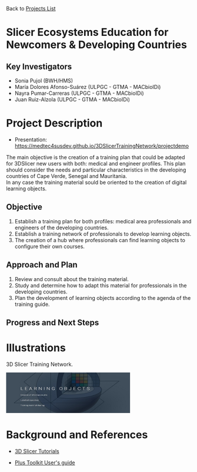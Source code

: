 Back to [Projects List](../../README.md#ProjectsList)

# Slicer Ecosystems Education for Newcomers & Developing Countries
## Key Investigators

- Sonia Pujol (BWH/HMS)
- María Dolores Afonso-Suárez (ULPGC - GTMA - MACbioIDi)
- Nayra Pumar-Carreras (ULPGC - GTMA - MACbioIDi)
- Juan Ruiz-Alzola (ULPGC - GTMA - MACbioIDi)

# Project Description

- Presentation: https://medtec4susdev.github.io/3DSlicerTrainingNetwork/projectdemo

The main objective is the creation of a training plan that could be adapted for 3DSlicer new users with both: medical and engineer profiles. This plan should consider the needs and particular characteristics in the developing countries of Cape Verde, Senegal and Mauritania.  
In any case the training material sould be oriented to the creation of digital learning objects. 

## Objective

1. Establish a training plan for both profiles: medical area professionals and engineers of the developing countries.
1. Establish a training network of professionals to develop learning objects.
1. The creation of a hub where professionals can find learning objects to configure their own courses.

## Approach and Plan

1. Review and consult about the training material.
1. Study and determine how to adapt this material for professionals in the developing countries.
1. Plan the development of learning objects according to the agenda of the training guide.

## Progress and Next Steps

<!--Describe progress and next steps in a few bullet points as you are making progress.-->

# Illustrations

<!--Add pictures and links to videos that demonstrate what has been accomplished.-->
3D Slicer Training Network.

<img src="https://raw.githubusercontent.com/medtec4susdev/SlicerEcosystem/master/3DslicerTrainingNetwork_1.jpg" width="337" height="110">

# Background and References

<!--Use this space for information that may help people better understand your project, like links to papers, source code, or data.-->

+ [3D Slicer Tutorials](https://www.slicer.org/wiki/Documentation/4.8/Training)

+ [Plus Toolkit User's guide](https://plustoolkit.github.io/usersguide)
